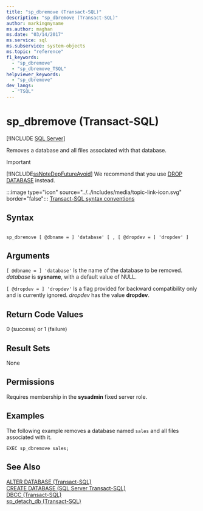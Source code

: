 ```yaml
---
title: "sp_dbremove (Transact-SQL)"
description: "sp_dbremove (Transact-SQL)"
author: markingmyname
ms.author: maghan
ms.date: "03/14/2017"
ms.service: sql
ms.subservice: system-objects
ms.topic: "reference"
f1_keywords:
  - "sp_dbremove"
  - "sp_dbremove_TSQL"
helpviewer_keywords:
  - "sp_dbremove"
dev_langs:
  - "TSQL"
---
```

# sp_dbremove (Transact-SQL)
[!INCLUDE [SQL Server](../../includes/applies-to-version/sqlserver.md)]

  Removes a database and all files associated with that database.  
  
> [!IMPORTANT]  
>  [!INCLUDE[ssNoteDepFutureAvoid](../../includes/ssnotedepfutureavoid-md.md)] We recommend that you use [DROP DATABASE](../../t-sql/statements/drop-database-transact-sql.md) instead.  
  
 :::image type="icon" source="../../includes/media/topic-link-icon.svg" border="false"::: [Transact-SQL syntax conventions](../../t-sql/language-elements/transact-sql-syntax-conventions-transact-sql.md)  
  
## Syntax  
  
```  
  
sp_dbremove [ @dbname = ] 'database' [ , [ @dropdev = ] 'dropdev' ]   
```  
  
## Arguments  
`[ @dbname = ] 'database'`
 Is the name of the database to be removed. *database* is **sysname**, with a default value of NULL.  
  
`[ @dropdev = ] 'dropdev'`
 Is a flag provided for backward compatibility only and is currently ignored. *dropdev* has the value **dropdev**.  
  
## Return Code Values  
 0 (success) or 1 (failure)  
  
## Result Sets  
 None  
  
## Permissions  
 Requires membership in the **sysadmin** fixed server role.  
  
## Examples  
 The following example removes a database named `sales` and all files associated with it.  
  
```  
EXEC sp_dbremove sales;  
```  
  
## See Also  
 [ALTER DATABASE &#40;Transact-SQL&#41;](../../t-sql/statements/alter-database-transact-sql.md)   
 [CREATE DATABASE &#40;SQL Server Transact-SQL&#41;](../../t-sql/statements/create-database-transact-sql.md)   
 [DBCC &#40;Transact-SQL&#41;](../../t-sql/database-console-commands/dbcc-transact-sql.md)   
 [sp_detach_db &#40;Transact-SQL&#41;](../../relational-databases/system-stored-procedures/sp-detach-db-transact-sql.md)  
  
